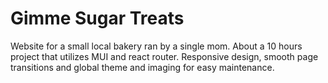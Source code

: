 # Gimme Sugar Treats

Website for a small local bakery ran by a single mom. About a 10 hours project that utilizes MUI and react router. Responsive design, smooth page transitions and global theme and imaging for easy maintenance. 

